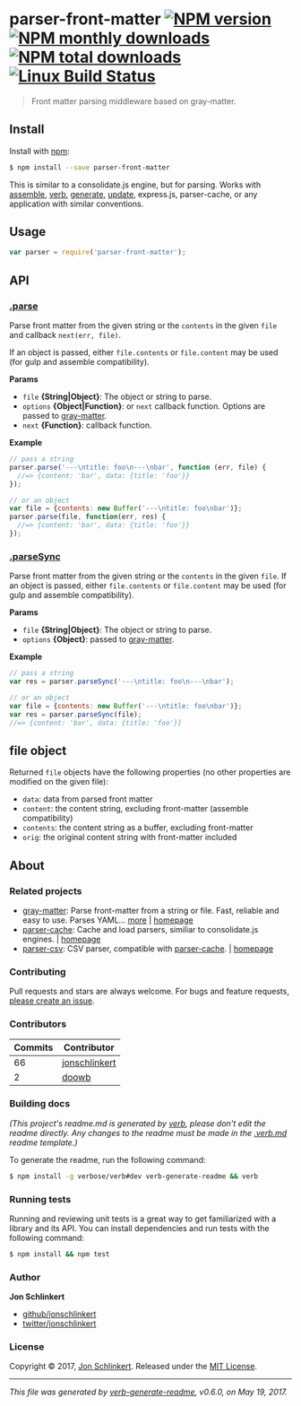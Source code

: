# parser-front-matter [![NPM version](https://img.shields.io/npm/v/parser-front-matter.svg?style=flat)](https://www.npmjs.com/package/parser-front-matter) [![NPM monthly downloads](https://img.shields.io/npm/dm/parser-front-matter.svg?style=flat)](https://npmjs.org/package/parser-front-matter) [![NPM total downloads](https://img.shields.io/npm/dt/parser-front-matter.svg?style=flat)](https://npmjs.org/package/parser-front-matter) [![Linux Build Status](https://img.shields.io/travis/jonschlinkert/parser-front-matter.svg?style=flat&label=Travis)](https://travis-ci.org/jonschlinkert/parser-front-matter)

> Front matter parsing middleware based on gray-matter.

## Install

Install with [npm](https://www.npmjs.com/):

```sh
$ npm install --save parser-front-matter
```

This is similar to a consolidate.js engine, but for parsing. Works with [assemble](https://github.com/assemble/assemble), [verb](https://github.com/verbose/verb), [generate](https://github.com/generate/generate), [update](https://github.com/update/update), express.js, parser-cache, or any application with similar conventions.

## Usage

```js
var parser = require('parser-front-matter');
```

## API

### [.parse](index.js#L36)

Parse front matter from the given string or the `contents` in the given `file` and callback `next(err, file)`.

If an object is passed, either `file.contents` or `file.content`
may be used (for gulp and assemble compatibility).

**Params**

* `file` **{String|Object}**: The object or string to parse.
* `options` **{Object|Function}**: or `next` callback function. Options are passed to [gray-matter](https://github.com/jonschlinkert/gray-matter).
* `next` **{Function}**: callback function.

**Example**

```js
// pass a string
parser.parse('---\ntitle: foo\n---\nbar', function (err, file) {
  //=> {content: 'bar', data: {title: 'foo'}}
});

// or an object
var file = {contents: new Buffer('---\ntitle: foo\nbar')};
parser.parse(file, function(err, res) {
  //=> {content: 'bar', data: {title: 'foo'}}
});
```

### [.parseSync](index.js#L72)

Parse front matter from the given string or the `contents` in the given `file`. If an object is passed, either `file.contents` or `file.content` may be used (for gulp and assemble compatibility).

**Params**

* `file` **{String|Object}**: The object or string to parse.
* `options` **{Object}**: passed to [gray-matter](https://github.com/jonschlinkert/gray-matter).

**Example**

```js
// pass a string
var res = parser.parseSync('---\ntitle: foo\n---\nbar');

// or an object
var file = {contents: new Buffer('---\ntitle: foo\nbar')};
var res = parser.parseSync(file);
//=> {content: 'bar', data: {title: 'foo'}}
```

## file object

Returned `file` objects have the following properties (no other properties are modified on the given file):

* `data`: data from parsed front matter
* `content`: the content string, excluding front-matter (assemble compatibility)
* `contents`: the content string as a buffer, excluding front-matter
* `orig`: the original content string with front-matter included

## About

### Related projects

* [gray-matter](https://www.npmjs.com/package/gray-matter): Parse front-matter from a string or file. Fast, reliable and easy to use. Parses YAML… [more](https://github.com/jonschlinkert/gray-matter) | [homepage](https://github.com/jonschlinkert/gray-matter "Parse front-matter from a string or file. Fast, reliable and easy to use. Parses YAML front matter by default, but also has support for YAML, JSON, TOML or Coffee Front-Matter, with options to set custom delimiters. Used by metalsmith, assemble, verb and ")
* [parser-cache](https://www.npmjs.com/package/parser-cache): Cache and load parsers, similiar to consolidate.js engines. | [homepage](https://github.com/jonschlinkert/parser-cache "Cache and load parsers, similiar to consolidate.js engines.")
* [parser-csv](https://www.npmjs.com/package/parser-csv): CSV parser, compatible with [parser-cache](https://github.com/jonschlinkert/parser-cache). | [homepage](https://github.com/jonschlinkert/parser-csv "CSV parser, compatible with [parser-cache].")

### Contributing

Pull requests and stars are always welcome. For bugs and feature requests, [please create an issue](../../issues/new).

### Contributors

| **Commits** | **Contributor** | 
| --- | --- |
| 66 | [jonschlinkert](https://github.com/jonschlinkert) |
| 2 | [doowb](https://github.com/doowb) |

### Building docs

_(This project's readme.md is generated by [verb](https://github.com/verbose/verb-generate-readme), please don't edit the readme directly. Any changes to the readme must be made in the [.verb.md](.verb.md) readme template.)_

To generate the readme, run the following command:

```sh
$ npm install -g verbose/verb#dev verb-generate-readme && verb
```

### Running tests

Running and reviewing unit tests is a great way to get familiarized with a library and its API. You can install dependencies and run tests with the following command:

```sh
$ npm install && npm test
```

### Author

**Jon Schlinkert**

* [github/jonschlinkert](https://github.com/jonschlinkert)
* [twitter/jonschlinkert](https://twitter.com/jonschlinkert)

### License

Copyright © 2017, [Jon Schlinkert](https://github.com/jonschlinkert).
Released under the [MIT License](LICENSE).

***

_This file was generated by [verb-generate-readme](https://github.com/verbose/verb-generate-readme), v0.6.0, on May 19, 2017._